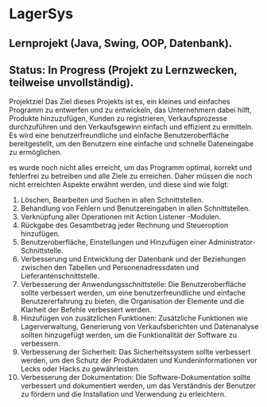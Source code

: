 # LagerSys
## Lernprojekt (Java, Swing, OOP, Datenbank).
Status: In Progress (Projekt zu Lernzwecken, teilweise unvollständig).
------------------------------------------------------------------------
Projektziel
Das Ziel dieses Projekts ist es, ein kleines und einfaches Programm zu entwerfen und zu
entwickeln, das Unternehmern dabei hilft, Produkte hinzuzufügen, Kunden zu
registrieren, Verkaufsprozesse durchzuführen und den Verkaufsgewinn einfach und
effizient zu ermitteln. Es wird eine benutzerfreundliche und einfache Benutzeroberfläche
bereitgestellt, um den Benutzern eine einfache und schnelle Dateneingabe zu
ermöglichen.

es wurde noch nicht alles erreicht, um das Programm optimal, korrekt und fehlerfrei zu betreiben und alle Ziele
zu erreichen. Daher müssen die noch nicht erreichten Aspekte erwähnt werden, und diese
sind wie folgt:

1. Löschen, Bearbeiten und Suchen in allen Schnittstellen.
2. Behandlung von Fehlern und Benutzereingaben in allen Schnittstellen.
3. Verknüpfung aller Operationen mit Action Listener -Modulen.
4. Rückgabe des Gesamtbetrag jeder Rechnung und Steueroption hinzufügen.
5. Benutzeroberfläche, Einstellungen und Hinzufügen einer Administrator-Schnittstelle.
6. Verbesserung und Entwicklung der Datenbank und der Beziehungen zwischen den
Tabellen und Personenadressdaten und Lieferantenschnittstelle.
7. Verbesserung der Anwendungsschnittstelle: Die Benutzeroberfläche sollte verbessert
werden, um eine benutzerfreundliche und einfache Benutzererfahrung zu bieten, die
Organisation der Elemente und die Klarheit der Befehle verbessert werden.
8. Hinzufügen von zusätzlichen Funktionen: Zusätzliche Funktionen wie
Lagerverwaltung, Generierung von Verkaufsberichten und Datenanalyse sollten
hinzugefügt werden, um die Funktionalität der Software zu verbessern.
9. Verbesserung der Sicherheit: Das Sicherheitssystem sollte verbessert werden, um
den Schutz der Produktdaten und Kundeninformationen vor Lecks oder Hacks zu
gewährleisten.
10. Verbesserung der Dokumentation: Die Software-Dokumentation sollte verbessert und
dokumentiert werden, um das Verständnis der Benutzer zu fördern und die Installation
und Verwendung zu erleichtern.
